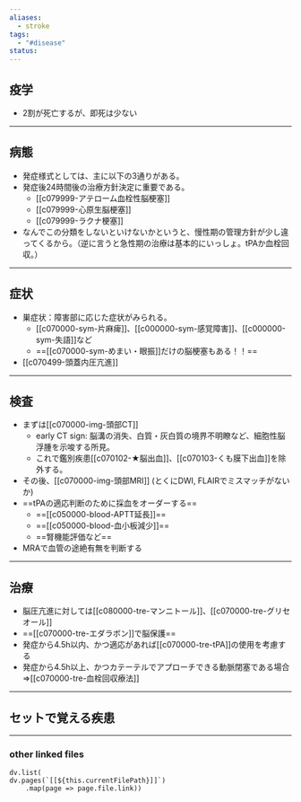 ```yaml
---
aliases:
  - stroke
tags:
  - "#disease"
status:
---
```

## 疫学
- 2割が死亡するが、即死は少ない
---
## 病態
- 発症様式としては、主に以下の3通りがある。
- 発症後24時間後の治療方針決定に重要である。
	- [[c079999-アテローム血栓性脳梗塞]]
	- [[c079999-心原生脳梗塞]]
	- [[c079999-ラクナ梗塞]]
- なんでこの分類をしないといけないかというと、慢性期の管理方針が少し違ってくるから。（逆に言うと急性期の治療は基本的にいっしょ。tPAか血栓回収。）
---
## 症状
- 巣症状：障害部に応じた症状がみられる。
	- [[c070000-sym-片麻痺]]、[[c000000-sym-感覚障害]]、[[c000000-sym-失語]]など
	- ==[[c070000-sym-めまい・眼振]]だけの脳梗塞もある！！==
- [[c070499-頭蓋内圧亢進]]
---
## 検査
- まずは[[c070000-img-頭部CT]]
	- early CT sign: 脳溝の消失、白質・灰白質の境界不明瞭など、細胞性脳浮腫を示唆する所見。
	- これで鑑別疾患[[c070102-★脳出血]]、[[c070103-くも膜下出血]]を除外する。
- その後、[[c070000-img-頭部MRI]] (とくにDWI, FLAIRでミスマッチがないか)
- ==tPAの適応判断のために採血をオーダーする==
	- ==[[c050000-blood-APTT延長]]==
	- ==[[c050000-blood-血小板減少]]==
	- ==腎機能評価など==
- MRAで血管の途絶有無を判断する
---
## 治療
- 脳圧亢進に対しては[[c080000-tre-マンニトール]]、[[c070000-tre-グリセオール]]
- ==[[c070000-tre-エダラボン]]で脳保護==
- 発症から4.5h以内、かつ適応があれば[[c070000-tre-tPA]]の使用を考慮する
- 発症から4.5h以上、かつカテーテルでアプローチできる動脈閉塞である場合⇒[[c070000-tre-血栓回収療法]]
---
## セットで覚える疾患
---
### other linked files
```dataviewjs
dv.list(
dv.pages(`[[${this.currentFilePath}]]`)
	.map(page => page.file.link))
```